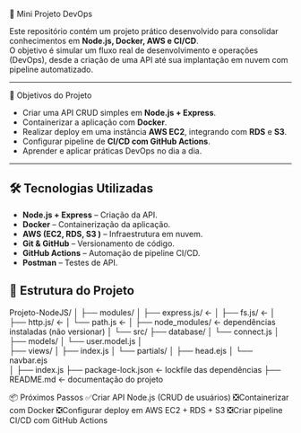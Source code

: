 🚀 Mini Projeto DevOps

Este repositório contém um projeto prático desenvolvido para consolidar conhecimentos em **Node.js, Docker, AWS e CI/CD**.  
O objetivo é simular um fluxo real de desenvolvimento e operações (DevOps), desde a criação de uma API até sua implantação em nuvem com pipeline automatizado.

---
📌 Objetivos do Projeto
- Criar uma API CRUD simples em **Node.js + Express**.
- Containerizar a aplicação com **Docker**.
- Realizar deploy em uma instância **AWS EC2**, integrando com **RDS** e **S3**.
- Configurar pipeline de **CI/CD com GitHub Actions**.
- Aprender e aplicar práticas DevOps no dia a dia.

---

## 🛠️ Tecnologias Utilizadas
- **Node.js + Express** – Criação da API.
- **Docker** – Containerização da aplicação.
- **AWS (EC2, RDS, S3 )** – Infraestrutura em nuvem.
- **Git & GitHub** – Versionamento de código.
- **GitHub Actions** – Automação de pipeline CI/CD.
- **Postman** – Testes de API.

## 📂 Estrutura do Projeto

Projeto-NodeJS/
│
├── modules/
│   ├── express.js/          ← 
│   ├── fs.js/               ← 
│   ├── http.js/             ← 
│   └── path.js              ← 
│
├── node_modules/              ← dependências instaladas (não versionar)
│
└── src/
    ├── database/
│       └── connect.js
│   
    ├── models/
│        └── user.model.js
│    
    ├── views/
│       ├── index.js
│       └── partials/
│           ├── head.ejs
│           └── navbar.ejs      
│
├── index.js
├── package-lock.json          ← lockfile das dependências
├── README.md                   ← documentação do projeto

📦 Próximos Passos
✅Criar API Node.js (CRUD de usuários)
❎Containerizar com Docker
❎Configurar deploy em AWS EC2 + RDS + S3
❎Criar pipeline CI/CD com GitHub Actions
